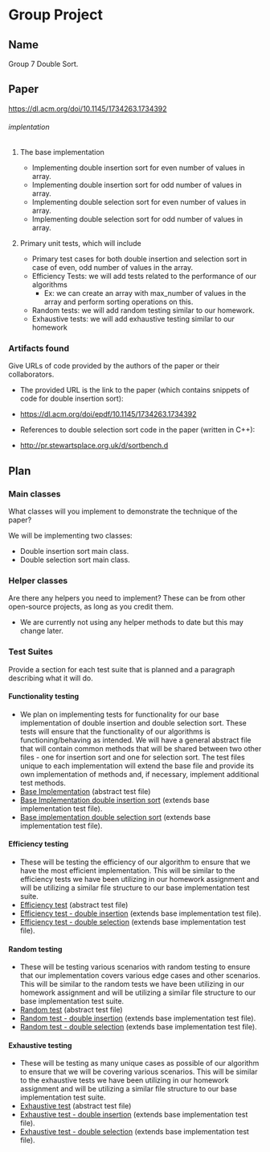 # Group Project

## Name

Group 7 Double Sort.

## Paper

https://dl.acm.org/doi/10.1145/1734263.1734392

###### implentation
1. The base implementation
    * Implementing double insertion sort for even number of values in array.
    * Implementing double insertion sort for odd number of values in array.
    * Implementing double selection sort for even number of values in array.
    * Implementing double selection sort for odd number of values in array.

2. Primary unit tests, which will include
    * Primary test cases for both double insertion and selection sort in case of even, odd number of values in the array.
    * Efficiency Tests: we will add tests related to the performance of our algorithms
       * Ex: we can create an array with max_number of values in the array and perform sorting operations on this.
    * Random tests: we will add random testing similar to our homework.
    * Exhaustive tests: we will add exhaustive testing similar to our homework

### Artifacts found

Give URLs of code provided by the authors of the paper or their collaborators.
* The provided URL is the link to the paper (which contains snippets of code for double insertion sort):
* https://dl.acm.org/doi/epdf/10.1145/1734263.1734392

* References to double selection sort code in the paper (written in C++):
* http://pr.stewartsplace.org.uk/d/sortbench.d

## Plan

### Main classes

What classes will you implement to demonstrate the technique of the paper?

We will be implementing two classes:
* Double insertion sort main class.
* Double selection sort main class.


### Helper classes

Are there any helpers you need to implement?
These can be from other open-source projects, as long as you credit them.

* We are currently not using any helper methods to date but this may change later.

### Test Suites

Provide a section for each test suite that is planned and a paragraph describing what it will do.

#### Functionality testing
* We plan on implementing tests for functionality for our base implementation of double insertion and double selection sort. These tests will ensure that the functionality of our algorithms is functioning/behaving as intended. We will have a general abstract file that will contain common methods that will be shared between two other files - one for insertion sort and one for selection sort. The test files unique to each implementation will extend the base file and provide its own implementation of methods and, if necessary, implement additional test methods.
* [Base Implementation](src/BaseImplementationTest.java) (abstract test file) 
* [Base Implementation double insertion sort](src/BaseImplementationInsertionTest.java) (extends base implementation test file).
* [Base implementation double selection sort](src/BaseImplementationSelectionTest.java) (extends base implementation test file).

#### Efficiency testing
* These will be testing the efficiency of our algorithm to ensure that we have the most efficient implementation. This will be similar to the efficiency tests we have been utilizing in our homework assignment and will be utilizing a similar file structure to our base implementation test suite.
* [Efficiency test](src/EfficiencyTest.java) (abstract test file)  
* [Efficiency test - double insertion](src/EfficiencyInsertionTest.java) (extends base implementation test file).
* [Efficiency test - double selection](src/EfficiencySelectionTest.java) (extends base implementation test file).

#### Random testing
* These will be testing various scenarios with random testing to ensure that our implementation covers various edge cases and other scenarios. This will be similar to the random tests we have been utilizing in our homework assignment and will be utilizing a similar file structure to our base implementation test suite.
* [Random test](src/RandomTest.java) (abstract test file) 
* [Random test - double insertion](src/RandomInsertionTest.java) (extends base implementation test file).
* [Random test - double selection](src/RandomSelectionTest.java) (extends base implementation test file).

#### Exhaustive testing
* These will be testing as many unique cases as possible of our algorithm to ensure that we will be covering various scenarios. This will be similar to the exhaustive tests we have been utilizing in our homework assignment and will be utilizing a similar file structure to our base implementation test suite.
* [Exhaustive test](src/ExhaustiveTest.java) (abstract test file) 
* [Exhaustive test - double insertion](src/ExhaustiveInsertionTest.java) (extends base implementation test file).
* [Exhaustive test - double selection](src/ExhaustiveSelectionTest.java) (extends base implementation test file).
